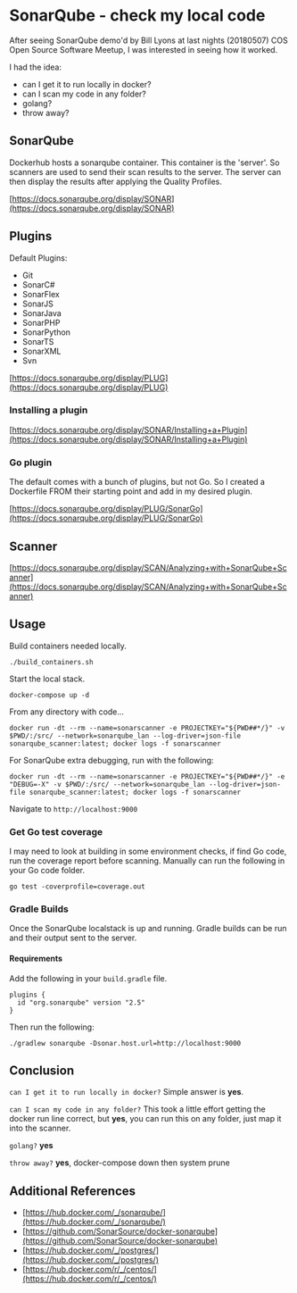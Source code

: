 # SonarQube - check my local code

After seeing SonarQube demo'd by Bill Lyons at last nights (20180507) COS Open Source Software Meetup, I was interested in seeing how it worked.

I had the idea:

- can I get it to run locally in docker?
- can I scan my code in any folder?
- golang?
- throw away?

## SonarQube

Dockerhub hosts a sonarqube container. This container is the 'server'. So scanners are used to send their scan results to the server. The server can then display the results after applying the Quality Profiles.

[https://docs.sonarqube.org/display/SONAR](https://docs.sonarqube.org/display/SONAR)

## Plugins

Default Plugins:

- Git
- SonarC#
- SonarFlex
- SonarJS
- SonarJava
- SonarPHP
- SonarPython
- SonarTS
- SonarXML
- Svn

[https://docs.sonarqube.org/display/PLUG](https://docs.sonarqube.org/display/PLUG)

### Installing a plugin

[https://docs.sonarqube.org/display/SONAR/Installing+a+Plugin](https://docs.sonarqube.org/display/SONAR/Installing+a+Plugin)

### Go plugin

The default comes with a bunch of plugins, but not Go. So I created a Dockerfile FROM their starting point and add in my desired plugin.

[https://docs.sonarqube.org/display/PLUG/SonarGo](https://docs.sonarqube.org/display/PLUG/SonarGo)

## Scanner

[https://docs.sonarqube.org/display/SCAN/Analyzing+with+SonarQube+Scanner](https://docs.sonarqube.org/display/SCAN/Analyzing+with+SonarQube+Scanner)

## Usage

Build containers needed locally.

```none
./build_containers.sh
```

Start the local stack.

```none
docker-compose up -d
```

From any directory with code...

```none
docker run -dt --rm --name=sonarscanner -e PROJECTKEY="${PWD##*/}" -v $PWD/:/src/ --network=sonarqube_lan --log-driver=json-file sonarqube_scanner:latest; docker logs -f sonarscanner
```

For SonarQube extra debugging, run with the following:

```none
docker run -dt --rm --name=sonarscanner -e PROJECTKEY="${PWD##*/}" -e "DEBUG=-X" -v $PWD/:/src/ --network=sonarqube_lan --log-driver=json-file sonarqube_scanner:latest; docker logs -f sonarscanner
```

Navigate to `http://localhost:9000`

### Get Go test coverage

I may need to look at building in some environment checks, if find Go code, run the coverage report before scanning. Manually can run the following in your Go code folder.

```none
go test -coverprofile=coverage.out
```

### Gradle Builds

Once the SonarQube localstack is up and running. Gradle builds can be run and their output sent to the server.

#### Requirements

Add the following in your `build.gradle` file.

```none
plugins {
  id "org.sonarqube" version "2.5"
}
```

Then run the following:

```none
./gradlew sonarqube -Dsonar.host.url=http://localhost:9000
```

## Conclusion

`can I get it to run locally in docker?` Simple answer is **yes**.

`can I scan my code in any folder?` This took a little effort getting the docker run line correct, but **yes**, you can run this on any folder, just map it into the scanner.

`golang?` **yes**

`throw away?` **yes**, docker-compose down then system prune

## Additional References

- [https://hub.docker.com/_/sonarqube/](https://hub.docker.com/_/sonarqube/)
- [https://github.com/SonarSource/docker-sonarqube](https://github.com/SonarSource/docker-sonarqube)
- [https://hub.docker.com/_/postgres/](https://hub.docker.com/_/postgres/)
- [https://hub.docker.com/r/_/centos/](https://hub.docker.com/r/_/centos/)
